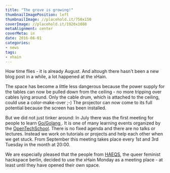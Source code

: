 ```yaml
---
title: "The grove is growing!"
thumbnailImagePosition: left
thumbnailImage: //placehold.it/750x150
coverImage: //placehold.it/1920x1080
metaAlignment: center
coverMeta: in
date: 2016-08-01
categories:
- news
tags:
- xhain
---
```


How time flies - it is already August. And altough there hasn't been a new blog post in a while, a lot happened at the xHain.

The space has become a little less dangerous because the power supply for the tables can now be pulled down from the ceiling - no more tripping over cables lying around. Only the cable drum, which is attached to the ceiling, could use a color-make-over ;-) The projector can now come to its full potential because the screen has been installed.

<!--more-->
But we did not just tinker around: In July there was the first meeting for people to learn <a href="https://en.wikipedia.org/wiki/Go_(programming_language)">Go/Golang </a>. It is one of many learning events organized by the <a href="http://www.opentechschool.org/">OpenTechSchool</a>. There is no fixed agenda and there are no talks or lectures. Instead we work on tutorials or projects and help each other when we get stuck. From September this meeting takes place every 1st and 3rd Tuesday in the month at 20:00.

We are especially pleased that the people from <a href="https://haeqs.xyz/">HAEQS</a>, the queer feminist hackspace berlin, decided to use the xHain Monday as a meeting place - at least until they have opened their own space.
